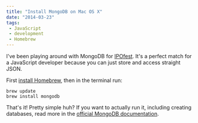 ```yaml
---
title: "Install MongoDB on Mac OS X"
date: "2014-03-23"
tags:
 - JavaScript
 - development
 - Homebrew
---
```


I've been playing around with MongoDB for [IPOfest](https://github.com/simpixelated/ipofest). It's a perfect match for a JavaScript developer because you can just store and access straight JSON.

First [install Homebrew](http://simpixelated.com/install-homebrew/ "Install Homebrew for OS X"), then in the terminal run:
```
brew update
brew install mongodb
```

That's it! Pretty simple huh? If you want to actually run it, including creating databases, read more in the [official MongoDB documentation](http://docs.mongodb.org/manual/tutorial/install-mongodb-on-os-x/).
